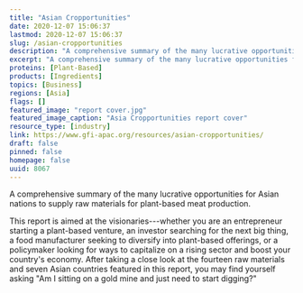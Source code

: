 ```yaml
---
title: "Asian Cropportunities"
date: 2020-12-07 15:06:37
lastmod: 2020-12-07 15:06:37
slug: /asian-cropportunities
description: "A comprehensive summary of the many lucrative opportunities for Asian nations to supply raw materials for plant-based meat production."
excerpt: "A comprehensive summary of the many lucrative opportunities for Asian nations to supply raw materials for plant-based meat production."
proteins: [Plant-Based]
products: [Ingredients]
topics: [Business]
regions: [Asia]
flags: []
featured_image: "report cover.jpg"
featured_image_caption: "Asia Cropportunities report cover"
resource_type: [industry]
link: https://www.gfi-apac.org/resources/asian-cropportunities/
draft: false
pinned: false
homepage: false
uuid: 8067
---
```

A comprehensive summary of the many lucrative opportunities for Asian
nations to supply raw materials for plant-based meat production.

This report is aimed at the visionaries---whether you are an
entrepreneur starting a plant-based venture, an investor searching for
the next big thing, a food manufacturer seeking to diversify into
plant-based offerings, or a policymaker looking for ways to capitalize
on a rising sector and boost your country's economy. After taking a
close look at the fourteen raw materials and seven Asian countries
featured in this report, you may find yourself asking "Am I sitting on a
gold mine and just need to start digging?"
